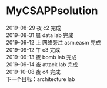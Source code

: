 # MyCSAPPsolution
2019-08-29 夜 c2 完成  
2019-08-31 晨 data lab 完成  
2019-09-12 上 网络旁注 asm:easm 完成  
2019-09-12 午 c3 完成  
2019-09-13 夜 bomb lab 完成  
2019-09-14 夜 attack lab 完成  
2019-10-08 夜 c4 完成  
下一个目标：architecture lab  

